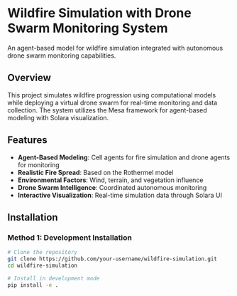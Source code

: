 # Wildfire Simulation with Drone Swarm Monitoring System

An agent-based model for wildfire simulation integrated with autonomous drone swarm monitoring capabilities.

## Overview

This project simulates wildfire progression using computational models while deploying a virtual drone swarm for real-time monitoring and data collection. The system utilizes the Mesa framework for agent-based modeling with Solara visualization.

## Features

- **Agent-Based Modeling**: Cell agents for fire simulation and drone agents for monitoring
- **Realistic Fire Spread**: Based on the Rothermel model
- **Environmental Factors**: Wind, terrain, and vegetation influence
- **Drone Swarm Intelligence**: Coordinated autonomous monitoring
- **Interactive Visualization**: Real-time simulation data through Solara UI

## Installation

### Method 1: Development Installation

```bash
# Clone the repository
git clone https://github.com/your-username/wildfire-simulation.git
cd wildfire-simulation

# Install in development mode
pip install -e .
